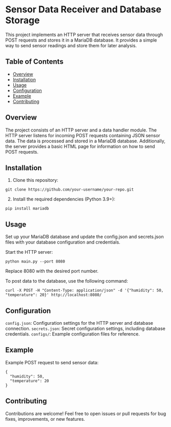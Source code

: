 # Sensor Data Receiver and Database Storage

This project implements an HTTP server that receives sensor data through POST requests and stores it in a MariaDB database. It provides a simple way to send sensor readings and store them for later analysis.

## Table of Contents

- [Overview](#overview)
- [Installation](#installation)
- [Usage](#usage)
- [Configuration](#configuration)
- [Example](#example)
- [Contributing](#contributing)

## Overview

The project consists of an HTTP server and a data handler module. The HTTP server listens for incoming POST requests containing JSON sensor data. The data is processed and stored in a MariaDB database. Additionally, the server provides a basic HTML page for information on how to send POST requests.

## Installation

1. Clone this repository:

```git clone https://github.com/your-username/your-repo.git```

2. Install the required dependencies (Python 3.9+):

```pip install mariadb```

## Usage
Set up your MariaDB database and update the config.json and secrets.json files with your database configuration and credentials.

Start the HTTP server:

```python main.py --port 8080```

Replace 8080 with the desired port number.

To post data to the database, use the following command:

```curl -X POST -H "Content-Type: application/json" -d '{"humidity": 50, "temperature": 20}' http://localhost:8080/```

## Configuration
`config.json`: Configuration settings for the HTTP server and database connection.
`secrets.json`: Secret configuration settings, including database credentials.
`configs/`: Example configuration files for reference.

## Example
Example POST request to send sensor data:

```
{
  "humidity": 50,
  "temperature": 20
}
```

## Contributing

Contributions are welcome! Feel free to open issues or pull requests for bug fixes, improvements, or new features.
